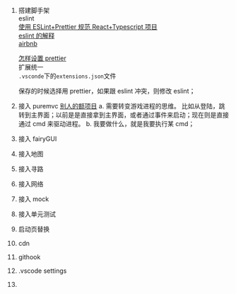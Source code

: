 <!--
 * @Author: yourName
 * @since: 2021-07-11 03:16:25
 * @lastTime: 2021-07-19 15:00:54
 * @LastAuthor: your name
 * @message:
 * @文件相对于项目的路径: /TSGameScaffold/readme.md
-->

1. 搭建脚手架  
   eslint  
   [使用 ESLint+Prettier 规范 React+Typescript 项目](https://zhuanlan.zhihu.com/p/62401626)  
   [eslint 的解释](https://www.jianshu.com/p/a09a5a222a76)  
   [airbnb](https://www.html.cn/archives/8345)

    [怎样设置 prettier](https://blog.csdn.net/onlyliii/article/details/89312857)  
     扩展统一  
     `.vsconde`下的`extensions.json`文件

    保存的时候选择用 prettier，如果跟 eslint 冲突，则修改 eslint；

2. 接入 puremvc
   [别人的额项目](https://github.com/jsroads/Cocos-Creator-PureMVC-Demo)
   a. 需要转变游戏进程的思维。
   比如从登陆，跳转到主界面；以前是是直接拿到主界面，或者通过事件来启动；现在则是直接通过 cmd 来驱动进程。
   b. 我要做什么，就是我要执行某 cmd；

3. 接入 fairyGUI

4. 接入地图

5. 接入寻路

6. 接入网络

7. 接入 mock

8. 接入单元测试

9. 启动页替换

10. cdn

11. githook

12. .vscode settings

13.
